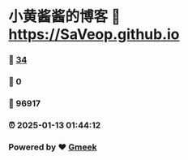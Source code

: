 # 小黄酱酱的博客 :link: https://SaVeop.github.io 
### :page_facing_up: [34](https://SaVeop.github.io/tag.html) 
### :speech_balloon: 0 
### :hibiscus: 96917 
### :alarm_clock: 2025-01-13 01:44:12 
### Powered by :heart: [Gmeek](https://github.com/Meekdai/Gmeek)
